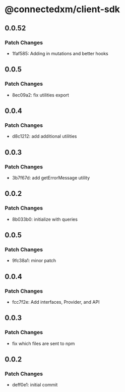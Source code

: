 # @connectedxm/client-sdk

## 0.0.52

### Patch Changes

- 1faf585: Adding in mutations and better hooks

## 0.0.5

### Patch Changes

- 8ec09a2: fix utilities export

## 0.0.4

### Patch Changes

- d8c1212: add additional utilities

## 0.0.3

### Patch Changes

- 3b7f67d: add getErrorMessage utility

## 0.0.2

### Patch Changes

- 8b033b0: initialize with queries

## 0.0.5

### Patch Changes

- 9fc38a1: minor patch

## 0.0.4

### Patch Changes

- fcc7f2e: Add interfaces, Provider, and API

## 0.0.3

### Patch Changes

- fix which files are sent to npm

## 0.0.2

### Patch Changes

- deff0e1: initial commit
